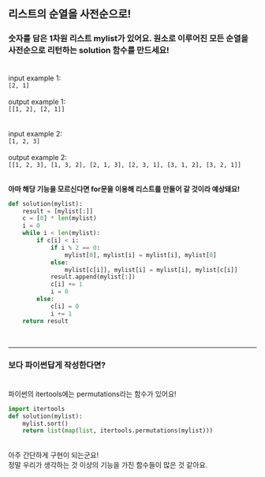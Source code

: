 ## **리스트의 순열을 사전순으로!**

### 숫자를 담은 1차원 리스트 mylist가 있어요. 원소로 이루어진 모든 순열을 사전순으로 리턴하는 solution 함수를 만드세요!<br><br>
input example 1:<br>
`[2, 1]`<br><br>
output example 1:<br>
`[[1, 2], [2, 1]]`
<br><br><br>
input example 2:<br>
`[1, 2, 3]`<br><br>
output example 2:<br>
`[[1, 2, 3], [1, 3, 2], [2, 1, 3], [2, 3, 1], [3, 1, 2], [3, 2, 1]]`
<br><br>

**아마 해당 기능을 모르신다면 for문을 이용해 리스트를 만들어 갈 것이라 예상돼요!<br>**
```python
def solution(mylist):
    result = [mylist[:]]
    c = [0] * len(mylist)
    i = 0
    while i < len(mylist):
        if c[i] < i:
            if i % 2 == 0:
                mylist[0], mylist[i] = mylist[i], mylist[0]
            else:
                mylist[c[i]], mylist[i] = mylist[i], mylist[c[i]]
            result.append(mylist[:])
            c[i] += 1
            i = 0
        else:
            c[i] = 0
            i += 1
    return result
```
<br>

***

### **보다 파이썬답게 작성한다면?<br><br>**
파이썬의 itertools에는 permutations라는 함수가 있어요!<br>
```python
import itertools
def solution(mylist):
    mylist.sort()
    return list(map(list, itertools.permutations(mylist)))
```
<br>
아주 간단하게 구현이 되는군요!<br>
정말 우리가 생각하는 것 이상의 기능을 가진 함수들이 많은 것 같아요.<br>